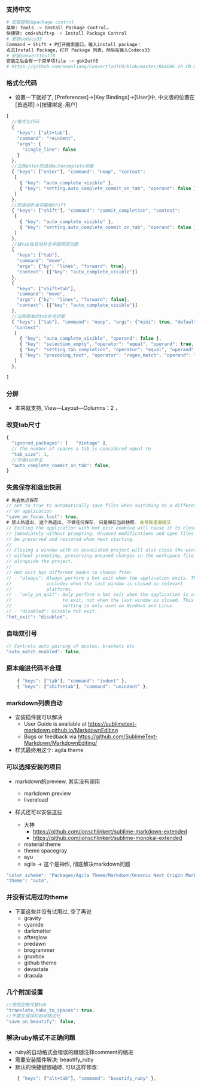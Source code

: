 ### 支持中文

```sh
# 安装控制台package control
菜单: tools -> Install Package Control…
快捷键: cmd+shift+p -> Install Package Control
# 安装codecs33
Command + Shift + P打开搜索窗口，输入install package：
点击Install Package，打开 Package 列表，然后在输入Codecs33
# 安装converttoutf8
安装之后会有一个菜单项file -> gbk2utf8
# https://github.com/seanliang/ConvertToUTF8/blob/master/README.zh_CN.md
```



### 格式化代码

- 设置一下就好了, [Preferences]->[Key Bindings]->[User]中,  中文版的位置在  [首选项]->[按键绑定-用户]

```js
[ 
  //格式化代码
  {
    "keys": ["alt+tab"],
    "command": "reindent", 
    "args": {
      "single_line": false
    }
  },
  //去除enter的选择autocomplete功能
  { "keys": ["enter"], "command": "noop", "context":
   [
     { "key": "auto_complete_visible" },
     { "key": "setting.auto_complete_commit_on_tab", "operand": false }
   ]
  },
  //把自动补全功能给shift
  { "keys": ["shift"], "command": "commit_completion", "context":
   [
     { "key": "auto_complete_visible" },
     { "key": "setting.auto_complete_commit_on_tab", "operand": false }
   ]
  },
  //给tab在自动补全中跳转的功能
  {
    "keys": ["tab"],
    "command": "move",
    "args": {"by": "lines", "forward": true},
    "context": [{"key": "auto_complete_visible"}]
  },
  {
    "keys": ["shift+tab"],
    "command": "move",
    "args": {"by": "lines", "forward": false},
    "context": [{"key": "auto_complete_visible"}]
  },
  //去除原本的tab补全功能
  { "keys": ["tab"], "command": "noop", "args": {"mini": true, "default": "\t"},
   "context":
   [
     { "key": "auto_complete_visible", "operand": false },
     { "key": "selection_empty", "operator": "equal", "operand": true, "match_all": true },
     { "key": "setting.tab_completion", "operator": "equal", "operand": true },
     { "key": "preceding_text", "operator": "regex_match", "operand": ".*\\w", "match_all": true },
   ]
  },

]

```

### 分屏

- 本来就支持, View—Layout—Columns：2 ，

### 改变tab尺寸

```js
{
  "ignored_packages": [   "Vintage" ],
  // The number of spaces a tab is considered equal to
  "tab_size": 1,
  //不用tab补全
  "auto_complete_commit_on_tab": false,
}
```

### 失焦保存和退出快照

```js
# 失去焦点保存
// Set to true to automatically save files when switching to a different file
// or application
"save_on_focus_lost": true,
# 禁止热退出, 这个热退出, 不做任何保存, 只是保存当前快照. 会导致遗漏提交
// Exiting the application with hot_exit enabled will cause it to close
// immediately without prompting. Unsaved modifications and open files will
// be preserved and restored when next starting.
//
// Closing a window with an associated project will also close the window
// without prompting, preserving unsaved changes in the workspace file
// alongside the project.
//
// Hot exit has different modes to choose from:
// - "always": Always perform a hot exit when the application exits. This
//             includes when the last window is closed on relevant
//             platforms.
// - "only_on_quit": Only perform a hot exit when the application is asked
//                   to exit, not when the last window is closed. This
//                   setting is only used on Windows and Linux.
// - "disabled": Disable hot exit.
"hot_exit": "disabled",
```



### 自动双引号

```js
// Controls auto pairing of quotes, brackets etc
"auto_match_enabled": false,
```

### 原本缩进代码不合理

```js
	{ "keys": ["tab"], "command": "indent" },
	{ "keys": ["shift+tab"], "command": "unindent" },
```



### markdown列表自动

- 安装插件就可以解决
  - User Guide is available at https://sublimetext-markdown.github.io/MarkdownEditing
  - Bugs or feedback via https://github.com/SublimeText-Markdown/MarkdownEditing/
- 样式最终用这个: agila theme

### 可以选择安装的项目

- markdown的preview, 其实没有卵用

  - markdown preview
  - livereload
- 样式还可以安装这些

  - 大神
    - https://github.com/jonschlinkert/sublime-markdown-extended
    - https://github.com/jonschlinkert/sublime-monokai-extended
  - material theme
  - theme spacegray
  - ayu
  - agila -> 这个是神作, 彻底解决markdown问题

```js
"color_scheme": "Packages/Agila Theme/Markdown/Oceanic Next Origin Markdown.tmTheme",
"theme": "auto",
```

### 并没有试用过的theme

- 下面这些并没有试用过, 空了再说
  - gravity
  - cyanide
  - darkmatter
  - afterglow
  - predawn
  - brogrammer
  - gruvbox
  - github theme
  - devastate
  - dracula

### 几个附加设置

```js
//使用空格代替tab
"translate_tabs_to_spaces": true,
//不要在保存时自动格式化
"save_on_beautify": false,
```

### 解决ruby格式不正确问题

- ruby的自动格式会错误的跟随注释comment的缩进
- 需要安装插件解决: beautify_ruby
- 默认的快捷键很磕碜, 可以这样修改: 

```js
	{ "keys": ["alt+tab"], "command": "beautify_ruby" },
```

